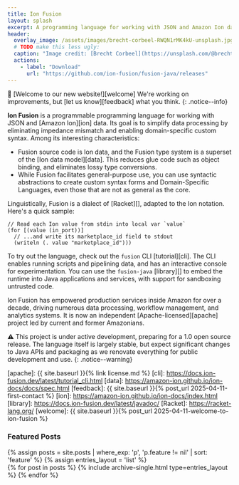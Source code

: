 ```yaml
---
title: Ion Fusion
layout: splash
excerpt: A programming language for working with JSON and Amazon Ion data.
header:
  overlay_image: /assets/images/brecht-corbeel-RWQN1rMK4kU-unsplash.jpg
  # TODO make this less ugly:
  caption: "Image credit: [Brecht Corbeel](https://unsplash.com/@brechtcorbeel)"
  actions:
    - label: "Download"
      url: "https://github.com/ion-fusion/fusion-java/releases"
---
```


🎉 [Welcome to our new website!][welcome]
We're working on improvements, but [let us know][feedback] what you think.
{: .notice--info}

**Ion Fusion** is a programmable programming language for working with JSON and [Amazon Ion][ion]
data. Its goal is to simplify data processing by eliminating impedance mismatch and enabling
domain-specific custom syntax. Among its interesting characteristics:

* Fusion source code is Ion data, and the Fusion type system is a superset of the
  [Ion data model][data]. This reduces glue code such as object binding, and eliminates lossy type
  conversions.
* While Fusion facilitates general-purpose use, you can use syntactic abstractions to create custom
  syntax forms and Domain-Specific Languages, even those that are not as general as the core.

Linguistically, Fusion is a dialect of [Racket][], adapted to the Ion notation. Here's a quick
sample:

```
// Read each Ion value from stdin into local var `value`
(for [(value (in_port))]
  // ...and write its marketplace_id field to stdout
  (writeln (. value "marketplace_id")))
```

To try out the language, check out the `fusion` CLI [tutorial][cli]. The CLI 
enables running scripts and pipelining data, and has an interactive console for
experimentation. You can use the `fusion-java` [library][] to embed the runtime
into Java applications and services, with support for sandboxing untrusted code.

Ion Fusion has empowered production services inside Amazon for over a decade, driving
numerous data processing, workflow management, and analytics systems. It is now an independent 
[Apache-licensed][apache] project led by current and former Amazonians.

⚠️ This project is under active development, preparing for a 1.0 open source release. The language
itself is largely stable, but expect significant changes to Java APIs and packaging as we renovate 
everything for public development and use.
{: .notice--warning}


[apache]: {{ site.baseurl }}{% link license.md %}
[cli]:    https://docs.ion-fusion.dev/latest/tutorial_cli.html
[data]:   https://amazon-ion.github.io/ion-docs/docs/spec.html
[feedback]: {{ site.baseurl }}{% post_url 2025-04-11-first-contact %}
[ion]:    https://amazon-ion.github.io/ion-docs/index.html
[library]: https://docs.ion-fusion.dev/latest/javadoc/
[Racket]: https://racket-lang.org/
[welcome]: {{ site.baseurl }}{% post_url 2025-04-11-welcome-to-ion-fusion %}


<!-- Forked from layout home.html -->
<h3 class="archive__subtitle">Featured Posts</h3>
{% assign posts = site.posts | where_exp: 'p', 'p.feature != nil' 
                             | sort: 'feature' %}
{% assign entries_layout = 'list' %}
<div class="entries-{{ entries_layout }}">
  {% for post in posts %}
    {% include archive-single.html type=entries_layout %}
  {% endfor %}
</div>
